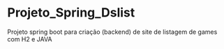 # Projeto_Spring_Dslist

Projeto spring boot para criação (backend) de site de listagem de games com H2 e JAVA
